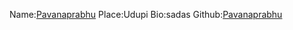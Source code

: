 Name:[Pavanaprabhu](https://github.com/Pavanaprabhu)
Place:Udupi
Bio:sadas
Github:[Pavanaprabhu](https://github.com/Pavanaprabhu)
